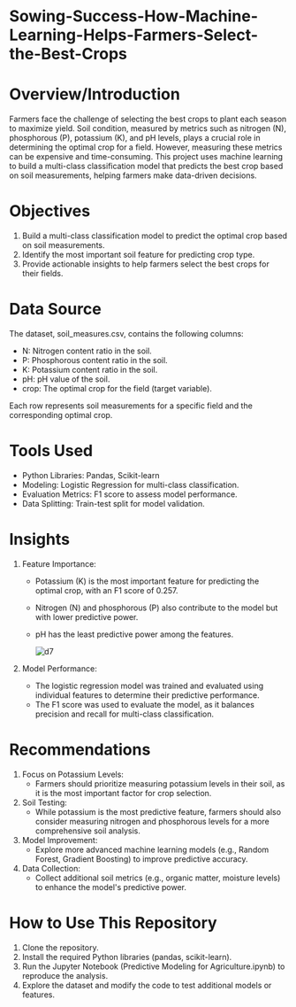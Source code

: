 # Sowing-Success-How-Machine-Learning-Helps-Farmers-Select-the-Best-Crops

# Overview/Introduction

Farmers face the challenge of selecting the best crops to plant each season to maximize yield. Soil condition, measured by metrics such as nitrogen (N), phosphorous (P), potassium (K), and pH levels, plays a crucial role in determining the optimal crop for a field. However, measuring these metrics can be expensive and time-consuming. This project uses machine learning to build a multi-class classification model that predicts the best crop based on soil measurements, helping farmers make data-driven decisions.

# Objectives

1. Build a multi-class classification model to predict the optimal crop based on soil measurements.
2. Identify the most important soil feature for predicting crop type.
3. Provide actionable insights to help farmers select the best crops for their fields.

# Data Source

The dataset, soil_measures.csv, contains the following columns:
  - N: Nitrogen content ratio in the soil.
  - P: Phosphorous content ratio in the soil.
  - K: Potassium content ratio in the soil.
  - pH: pH value of the soil.
  - crop: The optimal crop for the field (target variable).

Each row represents soil measurements for a specific field and the corresponding optimal crop.

# Tools Used

- Python Libraries: Pandas, Scikit-learn
- Modeling: Logistic Regression for multi-class classification.
- Evaluation Metrics: F1 score to assess model performance.
- Data Splitting: Train-test split for model validation.

# Insights

1. Feature Importance:
    - Potassium (K) is the most important feature for predicting the optimal crop, with an F1 score of 0.257.
    - Nitrogen (N) and phosphorous (P) also contribute to the model but with lower predictive power.
    - pH has the least predictive power among the features.
  
      ![d7](https://github.com/user-attachments/assets/edf6f062-1481-4b9d-870a-7878d318e004)

2. Model Performance:
    - The logistic regression model was trained and evaluated using individual features to determine their predictive performance.
    - The F1 score was used to evaluate the model, as it balances precision and recall for multi-class classification.

# Recommendations

1. Focus on Potassium Levels:
    - Farmers should prioritize measuring potassium levels in their soil, as it is the most important factor for crop selection.
2. Soil Testing:
    - While potassium is the most predictive feature, farmers should also consider measuring nitrogen and phosphorous levels for a more comprehensive soil analysis.
3. Model Improvement:
    - Explore more advanced machine learning models (e.g., Random Forest, Gradient Boosting) to improve predictive accuracy.
4. Data Collection:
    - Collect additional soil metrics (e.g., organic matter, moisture levels) to enhance the model's predictive power.

# How to Use This Repository

1. Clone the repository.
2. Install the required Python libraries (pandas, scikit-learn).
3. Run the Jupyter Notebook (Predictive Modeling for Agriculture.ipynb) to reproduce the analysis.
4. Explore the dataset and modify the code to test additional models or features.
